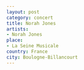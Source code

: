 ```yaml
---
layout: post
category: concert
title: Norah Jones
artists: 
- Norah Jones
place: 
- La Seine Musicale
country: France
city: Boulogne-Billancourt
---
```


